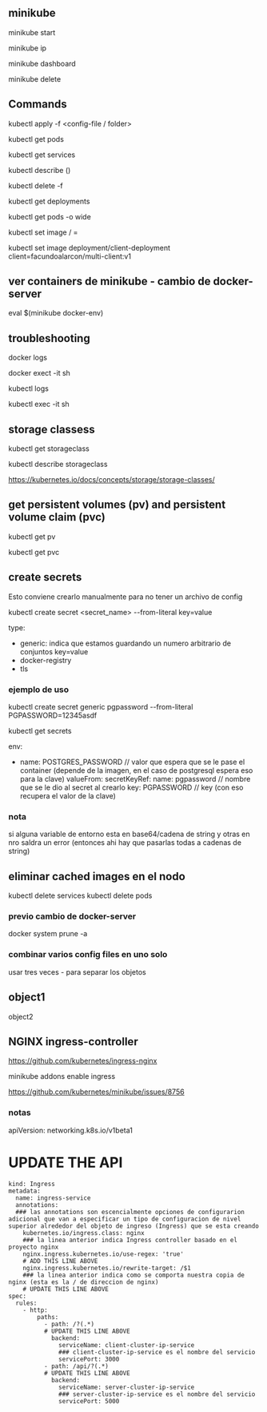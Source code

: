 ## minikube

minikube start

minikube ip

minikube dashboard

minikube delete

## Commands

kubectl apply -f <config-file / folder>

kubectl get pods

kubectl get services

kubectl describe <object-type> (<object-name>)

kubectl delete -f <config-file>

kubectl get deployments

kubectl get pods -o wide

kubectl set image <object-type> / <object-name> <container-name> = <new-image-to-use>

kubectl set image deployment/client-deployment client=facundoalarcon/multi-client:v1

## ver containers de minikube - cambio de docker-server

eval $(minikube docker-env)

## troubleshooting

docker logs <container-id>

docker exect -it <containter-id> sh

kubectl logs <pod-id>

kubectl exec -it <pod-id> sh

## storage classess
kubectl get storageclass

kubectl describe storageclass

https://kubernetes.io/docs/concepts/storage/storage-classes/

## get persistent volumes (pv) and persistent volume claim (pvc)

kubectl get pv

kubectl get pvc

## create secrets

Esto conviene crearlo manualmente para no tener un archivo de config

kubectl create secret <type> <secret_name> --from-literal key=value

type:
- generic: indica que estamos guardando un numero arbitrario de conjuntos key=value 
- docker-registry
- tls

### ejemplo de uso

kubectl create secret generic pgpassword --from-literal PGPASSWORD=12345asdf

kubectl get secrets

env:
  - name: POSTGRES_PASSWORD     // valor que espera que se le pase el container (depende de la imagen, en el caso de postgresql espera eso para la clave)
    valueFrom:
      secretKeyRef:
        name: pgpassword        // nombre que se le dio al secret al crearlo
        key: PGPASSWORD         // key (con eso recupera el valor de la clave)

### nota
si alguna variable de entorno esta en base64/cadena de string y otras en nro saldra un error (entonces ahi hay que pasarlas todas a cadenas de string)


## eliminar cached images en el nodo
kubectl delete services <name>
kubectl delete pods <name>

### previo cambio de docker-server 

docker system prune -a

### combinar varios config files en uno solo 
usar tres veces - para separar los objetos

object1
---
object2

## NGINX ingress-controller
https://github.com/kubernetes/ingress-nginx

minikube addons enable ingress

https://github.com/kubernetes/minikube/issues/8756

### notas

apiVersion: networking.k8s.io/v1beta1
# UPDATE THE API
```
kind: Ingress
metadata:
  name: ingress-service
  annotations:
  ### las annotations son escencialmente opciones de configurarion adicional que van a especificar un tipo de configuracion de nivel superior alrededor del objeto de ingreso (Ingress) que se esta creando
    kubernetes.io/ingress.class: nginx
    ### la linea anterior indica Ingress controller basado en el proyecto nginx 
    nginx.ingress.kubernetes.io/use-regex: 'true'
    # ADD THIS LINE ABOVE
    nginx.ingress.kubernetes.io/rewrite-target: /$1
    ### la linea anterior indica como se comporta nuestra copia de nginx (esta es la / de direccion de nginx)
    # UPDATE THIS LINE ABOVE
spec:
  rules:
    - http:
        paths:
          - path: /?(.*)
          # UPDATE THIS LINE ABOVE
            backend:
              serviceName: client-cluster-ip-service
              ### client-cluster-ip-service es el nombre del servicio
              servicePort: 3000
          - path: /api/?(.*)
          # UPDATE THIS LINE ABOVE
            backend:
              serviceName: server-cluster-ip-service
              ### server-cluster-ip-service es el nombre del servicio
              servicePort: 5000
```
